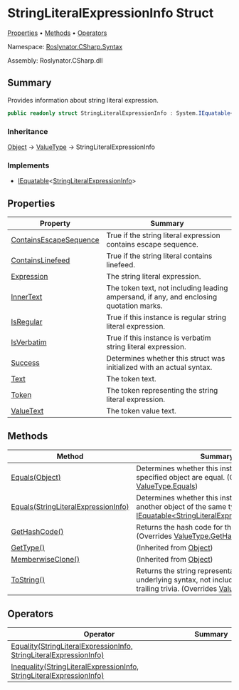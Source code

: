 # StringLiteralExpressionInfo Struct

[Properties](#properties) &#x2022; [Methods](#methods) &#x2022; [Operators](#operators)

Namespace: [Roslynator.CSharp.Syntax](../README.md)

Assembly: Roslynator\.CSharp\.dll

## Summary

Provides information about string literal expression\.

```csharp
public readonly struct StringLiteralExpressionInfo : System.IEquatable<StringLiteralExpressionInfo>
```

### Inheritance

[Object](https://docs.microsoft.com/en-us/dotnet/api/system.object) &#x2192; [ValueType](https://docs.microsoft.com/en-us/dotnet/api/system.valuetype) &#x2192; StringLiteralExpressionInfo

### Implements

* [IEquatable](https://docs.microsoft.com/en-us/dotnet/api/system.iequatable-1)\<[StringLiteralExpressionInfo](./README.md)>

## Properties

| Property | Summary |
| -------- | ------- |
| [ContainsEscapeSequence](ContainsEscapeSequence/README.md) | True if the string literal expression contains escape sequence\. |
| [ContainsLinefeed](ContainsLinefeed/README.md) | True if the string literal contains linefeed\. |
| [Expression](Expression/README.md) | The string literal expression\. |
| [InnerText](InnerText/README.md) | The token text, not including leading ampersand, if any, and enclosing quotation marks\. |
| [IsRegular](IsRegular/README.md) | True if this instance is regular string literal expression\. |
| [IsVerbatim](IsVerbatim/README.md) | True if this instance is verbatim string literal expression\. |
| [Success](Success/README.md) | Determines whether this struct was initialized with an actual syntax\. |
| [Text](Text/README.md) | The token text\. |
| [Token](Token/README.md) | The token representing the string literal expression\. |
| [ValueText](ValueText/README.md) | The token value text\. |

## Methods

| Method | Summary |
| ------ | ------- |
| [Equals(Object)](Equals/README.md) | Determines whether this instance and a specified object are equal\. \(Overrides [ValueType.Equals](https://docs.microsoft.com/en-us/dotnet/api/system.valuetype.equals)\) |
| [Equals(StringLiteralExpressionInfo)](Equals/README.md) | Determines whether this instance is equal to another object of the same type\. \(Implements [IEquatable\<StringLiteralExpressionInfo>.Equals](https://docs.microsoft.com/en-us/dotnet/api/system.iequatable-1.equals)\) |
| [GetHashCode()](GetHashCode/README.md) | Returns the hash code for this instance\. \(Overrides [ValueType.GetHashCode](https://docs.microsoft.com/en-us/dotnet/api/system.valuetype.gethashcode)\) |
| [GetType()](https://docs.microsoft.com/en-us/dotnet/api/system.object.gettype) |  \(Inherited from [Object](https://docs.microsoft.com/en-us/dotnet/api/system.object)\) |
| [MemberwiseClone()](https://docs.microsoft.com/en-us/dotnet/api/system.object.memberwiseclone) |  \(Inherited from [Object](https://docs.microsoft.com/en-us/dotnet/api/system.object)\) |
| [ToString()](ToString/README.md) | Returns the string representation of the underlying syntax, not including its leading and trailing trivia\. \(Overrides [ValueType.ToString](https://docs.microsoft.com/en-us/dotnet/api/system.valuetype.tostring)\) |

## Operators

| Operator | Summary |
| -------- | ------- |
| [Equality(StringLiteralExpressionInfo, StringLiteralExpressionInfo)](op_Equality/README.md) | |
| [Inequality(StringLiteralExpressionInfo, StringLiteralExpressionInfo)](op_Inequality/README.md) | |

